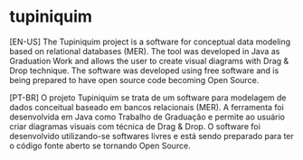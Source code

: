 # tupiniquim

[EN-US]
The Tupiniquim project is a software for conceptual data modeling based on relational databases (MER). The tool was developed in Java as Graduation Work and allows the user to create visual diagrams with Drag & Drop technique. The software was developed using free software and is being prepared to have open source code becoming Open Source.

[PT-BR]
O projeto Tupiniquim se trata de um software para modelagem de dados conceitual baseado em bancos relacionais (MER). A ferramenta foi desenvolvida em Java como Trabalho de Graduação e permite ao usuário criar diagramas visuais com técnica de Drag & Drop. O software foi desenvolvido utilizando-se softwares livres e está sendo preparado para ter o código fonte aberto se tornando Open Source.
